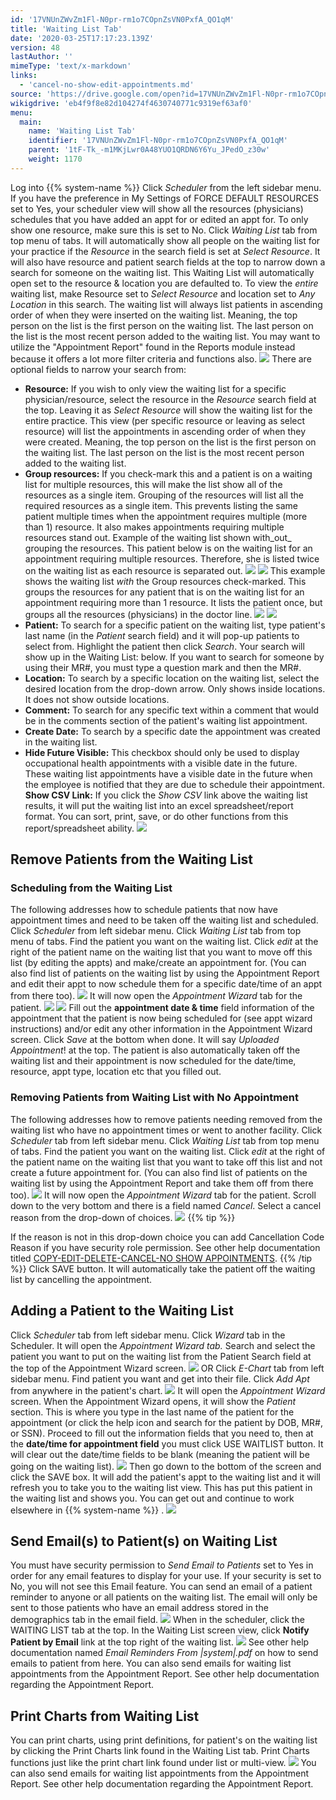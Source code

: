 ```yaml
---
id: '17VNUnZWvZm1Fl-N0pr-rm1o7COpnZsVN0PxfA_QO1qM'
title: 'Waiting List Tab'
date: '2020-03-25T17:17:23.139Z'
version: 48
lastAuthor: ''
mimeType: 'text/x-markdown'
links:
  - 'cancel-no-show-edit-appointments.md'
source: 'https://drive.google.com/open?id=17VNUnZWvZm1Fl-N0pr-rm1o7COpnZsVN0PxfA_QO1qM'
wikigdrive: 'eb4f9f8e82d104274f4630740771c9319ef63af0'
menu:
  main:
    name: 'Waiting List Tab'
    identifier: '17VNUnZWvZm1Fl-N0pr-rm1o7COpnZsVN0PxfA_QO1qM'
    parent: '1tF-Tk_-m1MKjLwr0A48YUO1QRDN6Y6Yu_JPedO_z30w'
    weight: 1170
---
```

Log into {{% system-name %}}
Click *Scheduler* from the left sidebar menu.
If you have the preference in My Settings of FORCE DEFAULT RESOURCES set to Yes, your scheduler view will show all the resources (physicians) schedules that you have added an appt for or edited an appt for. To only show one resource, make sure this is set to No.
Click *Waiting List* tab from top menu of tabs. It will automatically show all people on the waiting list for your practice if the *Resource* in the search field is set at *Select Resource*.
It will also have resource and patient search fields at the top to narrow down a search for someone on the waiting list. This Waiting List will automatically open set to the resource & location you are defaulted to. To view the *entire* waiting list, make Resource set to *Select Resource* and location set to *Any Location* in this search.
The waiting list will always list patients in ascending order of when they were inserted on the waiting list. Meaning, the top person on the list is the first person on the waiting list. The last person on the list is the most recent person added to the waiting list.
You may want to utilize the "Appointment Report" found in the Reports module instead because it offers a lot more filter criteria and functions also.
![](waiting-list-tab.assets/100000000000037A000001915C29826B8ECCC018.png)
There are optional fields to narrow your search from:
* <strong>Resource:</strong> If you wish to only view the waiting list for a specific physician/resource, select the resource in the <em>Resource</em> search field at the top. Leaving it as <em>Select Resource</em> will show the waiting list for the entire practice. This view (per specific resource or leaving as select resource) will list the appointments in ascending order of when they were created. Meaning, the top person on the list is the first person on the waiting list. The last person on the list is the most recent person added to the waiting list.
* <strong>Group resources:</strong> If you check-mark this and a patient is on a waiting list for multiple resources, this will make the list show all of the resources as a single item. Grouping of the resources will list all the required resources as a single item. This prevents listing the same patient multiple times when the appointment requires multiple (more than 1) resource. It also makes appointments requiring multiple resources stand out.
Example of the waiting list shown with_out_ grouping the resources. This patient below is on the waiting list for an appointment requiring multiple resources. Therefore, she is listed twice on the waiting list as each resource is separated out.
![](waiting-list-tab.assets/10000000000004870000013AC784F75F4F1E83ED.png) ![](waiting-list-tab.assets/10000000000000890000001BCA0FEFFC561D582E.png)
This example shows the waiting list *with* the Group resources check-marked. This groups the resources for any patient that is on the waiting list for an appointment requiring more than 1 resource. It lists the patient once, but groups all the resources (physicians) in the doctor line.
![](waiting-list-tab.assets/100000000000048400000122E64E72135799F23A.png) ![](waiting-list-tab.assets/10000000000000890000001BBC8FB6B91B7615EB.png)
* <strong>Patient:</strong> To search for a specific patient on the waiting list, type patient's last name (in the <em>Patient</em> search field) and it will pop-up patients to select from. Highlight the patient then click <em>Search</em>. Your search will show up in the Waiting List: below. If you want to search for someone by using their MR#, you must type a question mark and then the MR#.
* <strong>Location:</strong> To search by a specific location on the waiting list, select the desired location from the drop-down arrow. Only shows inside locations. It does not show outside locations.
* <strong>Comment:</strong> To search for any specific text within a comment that would be in the comments section of the patient's waiting list appointment.
* <strong>Create Date:</strong> To search by a specific date the appointment was created in the waiting list.
* <strong>Hide Future Visible:</strong> This checkbox should only be used to display occupational health appointments with a visible date in the future.  These waiting list appointments have a visible date in the future when the employee is notified that they are due to schedule their appointment.
**Show CSV Link:** If you click the *Show CSV* link above the waiting list results, it will put the waiting list into an excel spreadsheet/report format. You can sort, print, save, or do other functions from this report/spreadsheet ability.
![](waiting-list-tab.assets/10000000000003AF0000006AD9C14F6484A96BFA.png)

## Remove Patients from the Waiting List


### Scheduling from the Waiting List

The following addresses how to schedule patients that now have appointment times and need to be taken off the waiting list and scheduled.
Click *Scheduler* from left sidebar menu.
Click *Waiting List* tab from top menu of tabs.
Find the patient you want on the waiting list.
Click *edit* at the right of the patient name on the waiting list that you want to move off this list (by editing the appts) and make/create an appointment for. (You can also find list of patients on the waiting list by using the Appointment Report and edit their appt to now schedule them for a specific date/time of an appt from there too).
![](waiting-list-tab.assets/10000201000004CC00000182E00BD05680734654.png)
It will now open the *Appointment Wizard* tab for the patient.
![](waiting-list-tab.assets/10000201000002BB0000006C16F4CBF7E0958A3A.png)
![](waiting-list-tab.assets/100002010000038600000208376D2693E78A84E7.png)
Fill out the **appointment date & time** field information of the appointment that the patient is now being scheduled for (see appt wizard instructions) and/or edit any other information in the Appointment Wizard screen.
Click *Save* at the bottom when done.
It will say *Uploaded Appointment*! at the top. The patient is also automatically taken off the waiting list and their appointment is now scheduled for the date/time, resource, appt type, location etc that you filled out.

### Removing Patients from Waiting List with No Appointment

The following addresses how to remove patients needing removed from the waiting list who have no appointment times or went to another facility.
Click *Scheduler* tab from left sidebar menu.
Click *Waiting List* tab from top menu of tabs.
Find the patient you want on the waiting list.
Click *edit* at the right of the patient name on the waiting list that you want to take off this list and not create a future appointment for. (You can also find list of patients on the waiting list by using the Appointment Report and take them off from there too).
![](waiting-list-tab.assets/10000201000004CC00000182E00BD05680734654.png)
It will now open the *Appointment Wizard* tab for the patient.
Scroll down to the very bottom and there is a field named *Cancel*. Select a cancel reason from the drop-down of choices.
![](waiting-list-tab.assets/100002010000038600000208D282BD8553A21820.png)
{{% tip %}}

If the reason is not in this drop-down choice you can add Cancellation Code Reason if you have security role permission. See other help documentation titled [COPY-EDIT-DELETE-CANCEL-NO SHOW APPOINTMENTS](cancel-no-show-edit-appointments.md).
{{% /tip %}}
Click SAVE button. It will automatically take the patient off the waiting list by cancelling the appointment.

## Adding a Patient to the Waiting List

Click *Scheduler* tab from left sidebar menu.
Click *Wizard* tab in the Scheduler.
It will open the *Appointment Wizard tab.*
Search and select the patient you want to put on the waiting list from the Patient Search field at the top of the Appointment Wizard screen.
![](waiting-list-tab.assets/100002010000035B0000011295A9545F8207EFCF.png)
OR
Click *E-Chart* tab from left sidebar menu.
Find patient you want and get into their file.
Click *Add Apt* from anywhere in the patient's chart.
![](waiting-list-tab.assets/10000201000002DB00000134BD6785C5327B57C4.png)
It will open the *Appointment Wizard* screen.
When the Appointment Wizard opens, it will show the *Patient* section. This is where you type in the last name of the patient for the appointment (or click the help icon and search for the patient by DOB, MR#, or SSN).
Proceed to fill out the information fields that you need to, then at the **date/time for appointment field** you must click USE WAITLIST button. It will clear out the date/time fields to be blank (meaning the patient will be going on the waiting list).
![](waiting-list-tab.assets/10000201000004E90000025F92D571A8B27874AE.png)
Then go down to the bottom of the screen and click the SAVE box.
It will add the patient's appt to the waiting list and it will refresh you to take you to the waiting list view. This has put this patient in the waiting list and shows you. You can get out and continue to work elsewhere in {{% system-name %}} .
![](waiting-list-tab.assets/10000201000004CC000001823BB7961CA34F20F0.png)

## Send Email(s) to Patient(s) on Waiting List

You must have security permission to *Send Email to Patients* set to Yes in order for any email features to display for your use. If your security is set to No, you will not see this Email feature.
You can send an email of a patient reminder to anyone or all patients on the waiting list. The email will only be sent to those patients who have an email address stored in the demographics tab in the email field.
![](waiting-list-tab.assets/1000000000000184000001E082C4E51734378F40.png)
When in the scheduler, click the WAITING LIST tab at the top.
In the Waiting List screen view, click **Notify Patient by Email** link at the top right of the waiting list.
![](waiting-list-tab.assets/10000000000004E40000018DF9D6A02885A40312.png)
See other help documentation named *Email Reminders From |system|.pdf* on how to send emails to patient from here. You can also send emails for waiting list appointments from the Appointment Report. See other help documentation regarding the Appointment Report.

## Print Charts from Waiting List

You can print charts, using print definitions, for patient's on the waiting list by clicking the Print Charts link found in the Waiting List tab. Print Charts functions just like the print chart link found under list or multi-view.
![](waiting-list-tab.assets/10000201000004CC000001829DF7DD77AA801E5C.png)
You can also send emails for waiting list appointments from the Appointment Report. See other help documentation regarding the Appointment Report.
